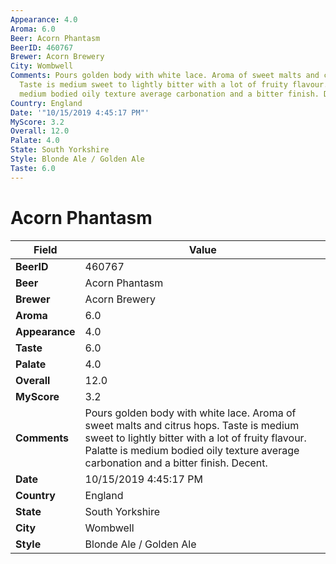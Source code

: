 ```yaml
---
Appearance: 4.0
Aroma: 6.0
Beer: Acorn Phantasm
BeerID: 460767
Brewer: Acorn Brewery
City: Wombwell
Comments: Pours golden body with white lace. Aroma of sweet malts and citrus hops.
  Taste is medium sweet to lightly bitter with a lot of fruity flavour. Palatte is
  medium bodied oily texture average carbonation and a bitter finish. Decent.
Country: England
Date: '"10/15/2019 4:45:17 PM"'
MyScore: 3.2
Overall: 12.0
Palate: 4.0
State: South Yorkshire
Style: Blonde Ale / Golden Ale
Taste: 6.0
---
```


# Acorn Phantasm

| Field         | Value |
|---------------|-------|
| **BeerID** | 460767 |
| **Beer** | Acorn Phantasm |
| **Brewer** | Acorn Brewery |
| **Aroma** | 6.0 |
| **Appearance** | 4.0 |
| **Taste** | 6.0 |
| **Palate** | 4.0 |
| **Overall** | 12.0 |
| **MyScore** | 3.2 |
| **Comments** | Pours golden body with white lace. Aroma of sweet malts and citrus hops. Taste is medium sweet to lightly bitter with a lot of fruity flavour. Palatte is medium bodied oily texture average carbonation and a bitter finish. Decent. |
| **Date** | 10/15/2019 4:45:17 PM |
| **Country** | England |
| **State** | South Yorkshire |
| **City** | Wombwell |
| **Style** | Blonde Ale / Golden Ale |

